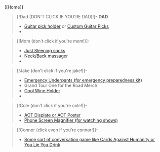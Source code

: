 
[[Home]]

> [!Dad (DON'T CLICK IF YOU'RE DAD)!]-
 > **DAD**
 > - [Guitar pick holder](https://www.etsy.com/listing/1620726900/guitar-pick-holder-dinosaur-stegosaurus?gpla=1&gao=1&) or [Custom Guitar Picks](https://www.amazon.com/Custom-Personalized-One-sided-Printing-printing/dp/B0D5YDXSQY/ref=sr_1_2_sspa?crid=1SJ8G98NGEGK8&dib=eyJ2IjoiMSJ9.KACX2KWSZnda9ULbG1z18CdS_aRjt_-WTInfZ9Am0PZCNQJDN-v0UoH76Y_Pm-L3fnwYsrqqZFarFCfOt7irRo8xjGigerjSIpVFLrzSAzyR-nKr0pqepELKD5ETLZf0tfaGFO2EbAOWIPfC75HJYH3We2zZ0lmP4qpWBeZM3e1jOGgHFdkMPW9ILPEl4WyXBFJkVgkxwoooBIJ9kBbpSw2F4jr5LDd15iDH_EFObZUH0D-4F2LWkPXK5YTVZFLA0CVlQtxov7cm4M6JgyV9soYSVftiKlLnGm2qRJc9fFc.zU7Ybl0-TAHtirz22fCKmhiTgZLNGClTwI5HPZC1VIk&dib_tag=se&keywords=custom%2Bguitar%2Bpicks&qid=1733215809&sprefix=custom%2Bguitar%2Bpick%2Caps%2C168&sr=8-2-spons&sp_csd=d2lkZ2V0TmFtZT1zcF9hdGY&th=1)
 > - 
   
> [!Mom (don't click if you're mom!)]-
 > - [Just Sleeping socks](https://www.amazon.com/FilmHOO-Birthday-Fathers-Daughter-Christmas/dp/B0BRV5CQ9D/ref=sr_1_54?crid=QI39Y0VB99V3&dib=eyJ2IjoiMSJ9.Zn3MUVr7ZFxN10WlV9UkhtBHagIngl5uzFWVwazVuzvM1TMiiTPupPfQoGTHhrOem678_iszG7GkEZ1SXu-Srtyu0piPMs8w5LEc82ychJwNxFmKu73TNG_tUgMz8T41jcYrLAe5ruOEaHzDdwFnRK7BQOUM_680x5VE-zZgAs5MnfWMzpc8Y3wHtkYlkRemVrMNJl6uMzAyATrtrmX7ygMPqBqqQXLzZXMQavtmXXWErp_oDwtBiVfZyo-__iX88izZo-0p-XISZZmhSKSZoisO2nPFjbYxYyQbftaeo_Y.W_7KMJrrbee_4MvpYqixHYnwe773_pNOr2cZVXVyhTY&dib_tag=se&keywords=funny+gifts&qid=1733374526&sprefix=funny+gifts%2Caps%2C229&sr=8-54)
 > - [Neck/Back massager](https://www.amazon.com/WOQQW-Shiatsu-Neck-Massager-Kneading/dp/B09S8Z9P5D/ref=asc_df_B09S8Z9P5D?mcid=2763fab70eb6301980a1b7821d51a30a&hvocijid=1691521636464034562-B09S8Z9P5D-&hvexpln=73&tag=hyprod-20&linkCode=df0&hvadid=721245378154&hvpos=&hvnetw=g&hvrand=1691521636464034562&hvpone=&hvptwo=&hvqmt=&hvdev=c&hvdvcmdl=&hvlocint=&hvlocphy=9022185&hvtargid=pla-2281435181418&psc=1)
 > - 

> [!Jake (don't click if you're jake!)]-
 > - [Emergency Underpants (for emergency preparedness kit)](https://www.amazon.com/Accoutrements-12041-Emergency-Underpants/dp/B003DM3MN4/ref=sr_1_33?crid=QI39Y0VB99V3&dib=eyJ2IjoiMSJ9.YWVZRyvbb5aP41YVJ_HgIGbtN7QP0iUvYSKncsebLGxiNFhP3U9RhbiFFUN1hs2D85z3NVlqSEPdNjt4xGTJdBNHq8QI60IcRMcScKgbgNknkWyooxpggK6_QQMxUSRIFZvscaCpjDIJeqoO9rtvhJVH3_lLnI_Jf4SChmnlbYCQkn50MJUQcjXoPz3bMXsLn7CANTONrnq5-dqXgxM_htzJeaMrcgttBbwrZ7gOjYrznjSRN8nTaAJx7u6R3y6S6XC1nF0DAaOewdR3eYSsC3V_cs4UmDqs09Q3g3UZD5M.ckHqwYQ7QJghfUehwA17GifuaWzjy6do0RMR3LhuJQA&dib_tag=se&keywords=funny+gifts&qid=1733216106&sprefix=funny+gifts%2Caps%2C229&sr=8-33)
 > - Grand Tour One for the Road Merch
 > - [Cool Wine Holder](https://www.amazon.com/TBWHL-Novelty-Bottle-Holder-Floating/dp/B077TRYW7F/ref=sr_1_24?crid=3QW2PWMCT9SUS&dib=eyJ2IjoiMSJ9.ngmkaAV7xFDeLKBRi3-Tw0nDJ9CvyTe4dhLufoOm7bwhqqOQv7t-Gu7skww_4q7-dy9JTHTtGkoAJ3V2I9CLsHABINah2PbQjh_HgqR2KHTuXDJ0gkuqQBbX1r1pxZhAGlJM1x_N0oFblsdJk26EZtSFHH1cuxoOiTw0AgYPmuYs4aVB-qX9GT_Y5Qxxo8yVP9oQiCFywEhKIRF-u7h0IDKEyr4BRhIjIrNA99PncogbsJGb92x60e8-oJdvoX4UbOKxB3W6UhUU4zOUIBBo4BJPNi_00n99fXsYTPw8avE.3ifIklVoyfUApMGZJrZlRaH6QDWvzxAy-cr9jJqcsG0&dib_tag=se&keywords=wine%2Bholder&qid=1733375366&sprefix=wine%2Bholde%2Caps%2C127&sr=8-24&th=1)
 > - 

> [!Cole (don't click if you're cole!)]-
 > - [AOT Displate or AOT Poster](https://www.animetowncreations.com/products/metal-poster-attack-on-titan-the-final-season-metal-poster?currency=USD&utm_source=google&utm_medium=cpc&utm_campaign=Google%20Shopping&stkn=edf0aa0e047a&gad_source=1&gclid=Cj0KCQiAu8W6BhC-ARIsACEQoDBaAeb1nz3THrSnznEtBkQLCwRjPntcorsf1j1RN5-wNwD_PQO_QIwaAtINEALw_wcB)
 > - [Phone Screen Magnifier (for watching shows)](https://www.amazon.com/Screen-Magnifier-Magnifing-Projector-Enlarger/dp/B09DCXHGT8/ref=sr_1_12?crid=V78XFIE7L6EW&dib=eyJ2IjoiMSJ9.DKzZYJVC5roOgDEyBSQy9JZkbcoowD91PierpZV8tvZYuGoFhS-TEXmNaXBxiTPwK001AgEMVusr5NN5cVdfhWe4SvmRLSvuf2bT8FIPZi5sZRjRawT7OEeqd1tx8Yv3OVixqD2yygAE1ZAF5F4rEz3sb1jBJFhb1Tk6y3-IsIFJk-7YkxwOlUu8wgdrtVPdAYhROfCdxj6-AJUVJSiUogRJnEGTa3a1fIgoHpj3X_g.BuOb0dOs81IOsAGlfT3nVCo5oyqRXcpEDuOciQkXb80&dib_tag=se&keywords=phone%2Bscreen%2Bmagnifier&qid=1733467130&sprefix=phone%2Bscreen%2Bmagnifier%2Caps%2C141&sr=8-12&th=1#customerReviews)

> [!Connor (click even if you're connor!)]-
> - [Some sort of conversation game like Cards Against Humanity or You Lie You Drink](https://www.amazon.com/You-Lie-Drink-Drinking-People/dp/B0B2R4SV1G/ref=sr_1_1?crid=17WNTPUTW8T09&dib=eyJ2IjoiMSJ9.ViwA1qmAsTrYQ5tm8jSIzulaRurXOoEx7WGzs4GiNy66H6BPfmSNzk-9biBuiJnmic2fKQxji34uWsft-o9CmbTzSa_QN-57w30PgS56aBHk-63_Q7w96ON0F8o2TYWXUacfHg-bwwmA50xI0huAw0zNnXEA7uBN8lAMhTk7teIrnqyEsrYMAZLqBJ72bdBskRDtlXj_26yAvt0px1ccrhTqxdvdGSLF7KlIaJcSYnObsNnoszFyZNH3mnFLDsFJI65MKm0IqR0RitdBmXXK6Jjl4965FTzlVq93wp8hEXA.Ts6lQWVrMPVUak-vk1e-8pTFsRKmK-DWWpis-BWbuDg&dib_tag=se&keywords=you+laugh+you+drink&qid=1733467444&sprefix=you+laugh+you+drin%2Caps%2C102&sr=8-1)

